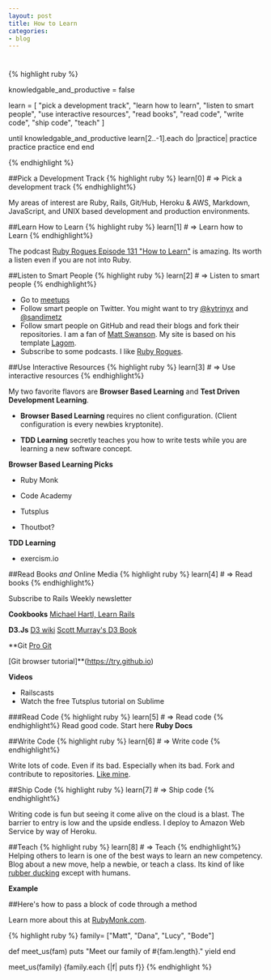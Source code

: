 ```yaml
---
layout: post
title: How to Learn
categories:
- blog
---
```


# 

{% highlight ruby %}

  knowledgable_and_productive = false

  learn = [
    "pick a development track",
    "learn how to learn",
    "listen to smart people",
    "use interactive resources",
    "read books",
    "read code", 
    "write code", 
    "ship code",
    "teach"
  ]

  until knowledgable_and_productive
    learn[2..-1].each do |practice|
      practice
      practice
      practice
    end
  end

{% endhighlight %}

##Pick a Development Track
{% highlight ruby %}
learn[0] # => Pick a development track
{% endhighlight%}

  My areas of interest are Ruby, Rails, Git/Hub, Heroku & AWS, Markdown, JavaScript, and UNIX based development and production environments.

##Learn How to Learn
{% highlight ruby %}
learn[1] # => Learn how to Learn
{% endhighlight%}

The podcast [Ruby Rogues Episode 131 "How to Learn"](rubyrogues.com/131-rr-how-to-learn) is amazing. Its worth a listen even if you are not into Ruby.

##Listen to Smart People
{% highlight ruby %}
learn[2] # => Listen to smart people
{% endhighlight%}

* Go to [meetups](www.meetup.com)
* Follow smart people on Twitter. 
  You might want to try [@kytrinyx](https://twitter.com/kytrinyx) and [@sandimetz](https://twitter.com/sandimetz)
* Follow smart people on GitHub and read their blogs and fork their repositories.  I am a fan of [Matt Swanson](http://www.mdswanson.com/). My site is based on his template [Lagom](https://github.com/swanson/lagom).
* Subscribe to some podcasts. I like [Ruby Rogues](www.rubyrogues.com).

##Use Interactive Resources
{% highlight ruby %}
learn[3] # => Use interactive resources
{% endhighlight%}

My two favorite flavors are __Browser Based Learning__ and __Test Driven Development Learning__. 

* __Browser Based Learning__ requires no client configuration. (Client configuration is every newbies kryptonite).

* __TDD Learning__ secretly teaches you how to write tests while you are learning a new software concept.

**Browser Based Learning Picks**

* Ruby Monk

* Code Academy

* Tutsplus

* Thoutbot?

**TDD Learning**

* exercism.io

##Read Books _and_ Online Media
{% highlight ruby %}
learn[4] # => Read books
{% endhighlight%}

Subscribe to Rails Weekly newsletter

**Cookbooks**
[Michael Hartl, Learn Rails](http://www.railstutorial.org/)

**D3.Js**
[D3 wiki](https://github.com/mbostock/d3/wiki)
[Scott Murray's D3 Book](http://alignedleft.com/tutorials/d3)

**Git
[Pro Git](git-scm.com/book)  

[Git browser tutorial]**(https://try.github.io)

**Videos**
* Railscasts
* Watch the free Tutsplus tutorial on Sublime


###Read Code
{% highlight ruby %}
learn[5] # => Read code
{% endhighlight%}
Read good code. Start here
**Ruby Docs**

##Write Code
{% highlight ruby %}
learn[6] # => Write code
{% endhighlight%}

Write lots of code. Even if its bad. Especially when its bad. Fork and contribute to repositories. [Like mine](https://github.com/matthewnewell).

##Ship Code
{% highlight ruby %}
learn[7] # => Ship code
{% endhighlight%}

Writing code is fun but seeing it come alive on the cloud is a blast. The barrier to entry is low and the upside endless. I deploy to Amazon Web Service by way of Heroku.

##Teach
{% highlight ruby %}
learn[8] # => Teach
{% endhighlight%}
Helping others to learn is one of the best ways to learn an new competency. Blog about a new move, help a newbie, or teach a class. Its kind of like [rubber ducking](http://en.wikipedia.org/wiki/Rubber_duck_debugging) except with humans.

__Example__

##Here's how to pass a block of code through a method

Learn more about this at [RubyMonk.com](https://rubymonk.com/learning/books/4-ruby-primer-ascent/chapters/18-blocks/lessons/64-blocks-procs-lambdas).

{% highlight ruby %}
family= ["Matt", "Dana", "Lucy", "Bode"]

def meet_us(fam)
  puts "Meet our family of #{fam.length}."
  yield
end

meet_us(family) {family.each {|f| puts f}}
{% endhighlight %}

